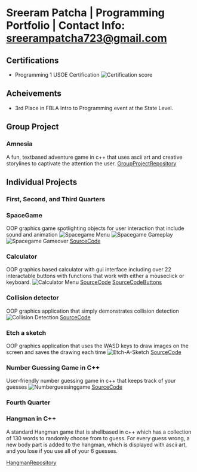 # Sreeram Patcha | Programming Portfolio | Contact Info: sreerampatcha723@gmail.com

## Certifications
* Programming 1 USOE Certification
![Certification score](https://github.com/afdfadfsadffsd/programmingportfolio/blob/main/images/Certification%20score.png?raw=true)

## Acheivements
* 3rd Place in FBLA Intro to Programming event at the State Level.
## Group Project
### Amnesia
A fun, textbased adventure game in c++ that uses ascii art and creative storylines to captivate the attention the user.
[GroupProjectRepository](https://github.com/AllLiver/Amnesia.git)
## Individual Projects
### First, Second, and Third Quarters
### SpaceGame
OOP graphics game spotlighting objects for user interaction that include sound and animation
![Spacegame Menu](https://github.com/afdfadfsadffsd/programmingportfolio/blob/main/images/SG1.png?raw=true)
![Spacegame Gameplay](https://github.com/afdfadfsadffsd/programmingportfolio/blob/main/images/SG3.png?raw=true)
![Spacegame Gameover](https://github.com/afdfadfsadffsd/programmingportfolio/blob/main/images/SG2.png?raw=true)
[SourceCode](https://github.com/afdfadfsadffsd/programmingportfolio/blob/main/src/SpaceGame%202%202.zip)

### Calculator
OOP graphics based calculator with gui interface including over 22 interactable buttons with functions that work with either a mouseclick or keyboard.
![Calculator Menu](https://github.com/afdfadfsadffsd/programmingportfolio/blob/main/images/Calculator.png?raw=true)
[SourceCode](https://github.com/afdfadfsadffsd/programmingportfolio/blob/main/src/calckeyboard_final_final/calckeyboard_final_final.pde)
[SourceCodeButtons](https://github.com/afdfadfsadffsd/programmingportfolio/blob/main/src/calckeyboard_final_final/Button.pde)

### Collision detector
OOP graphics application that simply demonstrates collision detection
![Collision Detection](https://github.com/afdfadfsadffsd/programmingportfolio/blob/main/images/Collision%20Detection.png?raw=true)
[SourceCode](https://github.com/afdfadfsadffsd/programmingportfolio/blob/main/src/ColDet.pde)

### Etch a sketch
OOP graphics application that uses the WASD keys to draw images on the screen and saves the drawing each time
![Etch-A-Sketch](https://github.com/afdfadfsadffsd/programmingportfolio/blob/main/images/Etch%20a%20sketch.png?raw=true)
[SourceCode](https://github.com/afdfadfsadffsd/programmingportfolio/blob/main/src/EtchASketch.pde)

### Number Guessing Game in C++
User-friendly number guessing game in c++ that keeps track of your guesses
![Numberguessinggame](https://github.com/afdfadfsadffsd/programmingportfolio/blob/main/images/Numberguessing.png?raw=true)
[SourceCode](https://github.com/afdfadfsadffsd/programmingportfolio/blob/main/src/RandomNumberGuessingGame%20(3)%20(1).cpp)

### Fourth Quarter 
### Hangman in C++
A standard Hangman game that is shellbased in c++ which has a collection of 130 words to randomly choose from to guess. For every guess wrong, a new body part is added to the hangman, which is displayed with ascii art, and you lose if you use all of your 6 guesses.

[HangmanRepository](https://github.com/afdfadfsadffsd/IndividualProject.git)
